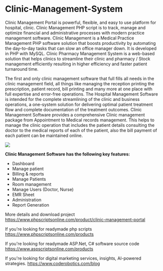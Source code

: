 # Clinic-Management-System
Clinic Management Portal is powerful, flexible, and easy to use platform for hospital, clinic. Clinic Management PHP script is to track, manage and optimize financial and administrative processes with modern practice management software. Clinic Management is a Medical Practice Management PHP software solution that boosts productivity by automating the day-to-day tasks that can slow an office manager down. It is developed in PHP with MySQL. Clinic Pharmacy Management System is a web-based solution that helps clinics to streamline their clinic and pharmacy / Stock management efficiently resulting in higher efficiency and faster patient turnaround time.

The first and only clinic management software that full fills all needs in the clinic management field, all things like managing the reception printing the prescription, patient record, bill printing and many more at one place with full expertise and error-free operations. The Hospital Management Software is intended for the complete streamlining of the clinic and business operations, a one-system solution for delivering optimal patient treatment flow and complete documentation of the treatment outcomes. Clinic Management Software provides a comprehensive Clinic management package from Appointment to Medical records management. This helps to manage the clinic operation that includes the patient details consulting the doctor to the medical reports of each of the patient, also the bill payment of each patient can be maintained online.

<img src="https://www.phpscriptsonline.com/frontend/assets/templates/1737059657_ccff08a87810e898e058.webp">

<b>Clinic Management Software has the following key features:</b>

<ul>
<li>Dashboard</li>
<li>Manage patient</li>
<li>Billing & reports</li>
<li>Manage Patients</li>
<li>Room management</li>
<li>Manage Users (Doctor, Nurse)</li>
<li>EMR Sheet</li>
<li>Administration</li>
<li>Report Generation</li>
</ul>

More details and download project
https://www.phpscriptsonline.com/product/clinic-management-portal

If you're looking for readymade php scripts
https://www.phpscriptsonline.com/products

If you're looking for readymade ASP.Net, C# software source code
https://www.aspscriptsonline.com/products

If you're looking for digital marketing services, insights, AI-powered strategies.
https://www.coderobotics.com/blog
